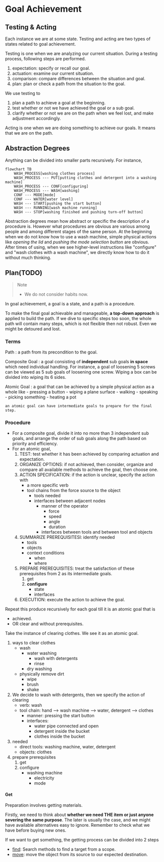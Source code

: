 # Goal Achievement

## Testing & Acting

Each instance we are at some state. Testing and acting are two types of states related to goal achievement.

Testing is one when we are analyzing our current situation. During a testing process, following steps are performed.

1. expectation: specify or recall our goal.
2. actuation: examine our current situation.
3. comparison: compare differences between the situation and goal.
4. plan: plan or check a path from the situation to the goal.

We use testing to

1. plan a path to achieve a goal at the beginning.
2. test whether or not we have achieved the goal or a sub goal.
3. clarify whether or not we are on the path when we feel lost, and make adjustment accordingly.
 
Acting is one when we are doing something to achieve our goals. It means that we are on the path.

## Abstraction Degrees

Anything can be divided into smaller parts recursively. For instance, 

```mermaid
flowchart TB
	WASH_PROCESS[washing clothes process]
	WASH_PROCESS --- PUT[putting clothes and detergent into a washing machine]
	WASH_PROCESS --- CONF[configuring]
	WASH_PROCESS --- WASH[washing]
	CONF --- MODE[mode]
	CONF --- WATER[water level]
	WASH --- START[pushing the start button]
	WASH --- RUNNING[wash machine running]
	WASH --- STOP[washing finished and pushing turn-off button]
```

Abstraction degrees mean how abstract or specific the description of a procedure is. However what procedures are obvious are various among people and among different stages of the same person. At the beginning when we do not know how to use a wash machine, simple physical actions like *opening the lid* and *pushing the mode selection button* are obvious. After times of using, when we see higher-level instructions like "configure" and "wash clothes with a wash machine", we directly know how to do it without much thinking.

## Plan(TODO)

> Note
> - We do not consider habits now.

In goal achievement, a goal is a state, and a path is a procedure. 

To make the final goal achievable and manageable, **a top-down approach** is applied to build the path. If we dive to specific steps too soon, the whole path will contain many steps, which is not flexible then not robust. Even we might be detoured and lost. 

### Terms

Path
: 	a path from its precondition to the goal.

Composite Goal
: 	a goal consisting of **independent** sub goals **in space** which need individual handling. For instance, a goal of loosening 5 screws can be viewed as 5 sub goals of loosening one screw. Wiping a box can be divided into wiping its 6 sides. 

Atomic Goal
:	a goal that can be achieved by a simple physical action as a whole like
	- pressing a button
	- wiping a plane surface
	- walking
	- speaking
	- picking something
	- heating a pot

	an atomic goal can have intermediate goals to prepare for the final step.

### Procedure

- For a composite goal, divide it into no more than 3 independent sub goals, and arrange the order of sub goals along the path based on priority and efficiency.
- For an atomic goal, 
	1. TEST: test whether it has been achieved by comparing actuation and expectation.
	2. ORGANIZE OPTIONS: if not achieved, then consider, organize and compare all available methods to achieve the goal, then choose one.
	3. ACTION SPECIFICATION: if the action is unclear, specify the action with
		- a more specific verb
		- tool chains from the force source to the object
			- tools needed
			- interfaces between adjacent nodes 
				- manner of the operator
					- force
					- speed
					- angle
					- duration
				- interfaces between tools and between tool and objects
	4. SUMMARIZE PREREQUISITESl: identify needed 
		- tools
		- objects
		- context conditions
			- when
			- where
	5. PREPARE PREREQUISITES: treat the satisfaction of these prerequisites from 2 as its intermediate goals.
		1. get
		2. **configure**
			- state
			- interfaces
	6. EXECUTION: execute the action to achieve the goal.

Repeat this produce recursively for each goal till it is an atomic goal that is
- achieved.
- OR clear and without prerequisites.

Take the instance of clearing clothes. We see it as an atomic goal.
1. ways to clear clothes
	- wash
		- water washing
			- wash with detergents
			- rinse
		- dry washing
	- physically remove dirt
		- wipe
		- brush
		- shake
2. We decide to wash with detergents, then we specify the action of clearing
	- verb: wash
	- tool chain: hand --> wash machine --> water, detergent --> clothes
		- manner: pressing the start button
		- interfaces:
			- water pipe connected and open
			- detergent inside the bucket
			- clothes inside the bucket
3. needed
	- direct tools: washing machine, water, detergent
	- objects: clothes 
4. prepare prerequisites
	1. get
	2. configure
		- washing machine
			- electricity
			- mode

#### Get

Preparation involves getting materials.

Firstly, we need to think about **whether we need THE item or just anyone severing the same purpose**. The later is usually the case, and we might have available alternatives easy to ignore. Remember to check what we have before buying new ones.

If we want to get something, the getting process can be divided into 2 steps
- [find](find.md): Search methods to find a target from a scope.
- [move](move.md): move the object from its source to our expected destination.



<!--stackedit_data:
eyJoaXN0b3J5IjpbODgyMzU0MjddfQ==
-->